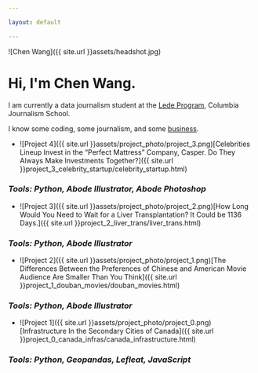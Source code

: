 ```yaml
---

layout: default

---
```

![Chen Wang]({{ site.url }}assets/headshot.jpg)

# Hi, I'm Chen Wang.

I am currently a data journalism student at the [Lede Program](http://ledeprogram.com), Columbia Journalism School.

I know some coding, some journalism, and some [business](http://www.rotman.utoronto.ca/Degrees/MastersPrograms/MBAPrograms/FullTimeMBA). 


* ![Project 4]({{ site.url }}assets/project_photo/project_3.png)[Celebrities Lineup Invest in the “Perfect Mattress” Company, Casper. Do They Always Make Investments Together?]({{ site.url }}project_3_celebrity_startup/celebrity_startup.html)
### _Tools: Python, Abode Illustrator, Abode Photoshop_ ###
* ![Project 3]({{ site.url }}assets/project_photo/project_2.png)[How Long Would You Need to Wait for a Liver Transplantation? It Could be 1136 Days.]({{ site.url }}project_2_liver_trans/liver_trans.html)
### _Tools: Python, Abode Illustrator_ ###
* ![Project 2]({{ site.url }}assets/project_photo/project_1.png)[The Differences Between the Preferences of Chinese and American Movie Audience Are Smaller Than You Think]({{ site.url }}project_1_douban_movies/douban_movies.html)
### _Tools: Python, Abode Illustrator_ ###
* ![Project 1]({{ site.url }}assets/project_photo/project_0.png)[Infrastructure In the Secondary Cities of Canada]({{ site.url }}project_0_canada_infras/canada_infrastructure.html)
### _Tools: Python, Geopandas, Lefleat, JavaScript_ ###